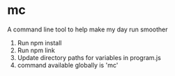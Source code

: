 # mc
A command line tool to help make my day run smoother 

1. Run npm install
2. Run npm link
3. Update directory paths for variables in program.js
4. command available globally is 'mc'

